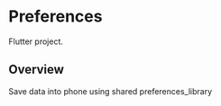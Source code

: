 # Preferences

Flutter project.

## Overview

Save data into phone using shared preferences_library
